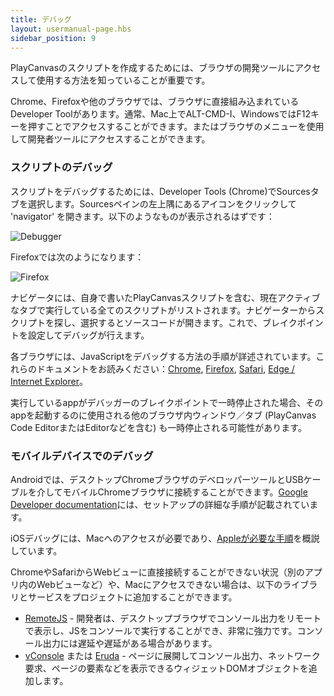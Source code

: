 ```yaml
---
title: デバッグ
layout: usermanual-page.hbs
sidebar_position: 9
---
```


PlayCanvasのスクリプトを作成するためには、ブラウザの開発ツールにアクセスして使用する方法を知っていることが重要です。

Chrome、Firefoxや他のブラウザでは、ブラウザに直接組み込まれているDeveloper Toolがあります。通常、Mac上でALT-CMD-I、WindowsではF12キーを押すことでアクセスすることができます。またはブラウザのメニューを使用して開発者ツールにアクセスすることができます。

### スクリプトのデバッグ

スクリプトをデバッグするためには、Developer Tools (Chrome)でSourcesタブを選択します。Sourcesペインの左上隅にあるアイコンをクリックして 'navigator' を開きます。以下のようなものが表示されるはずです：

![Debugger][1]

Firefoxでは次のようになります：

![Firefox][2]

ナビゲータには、自身で書いたPlayCanvasスクリプトを含む、現在アクティブなタブで実行している全てのスクリプトがリストされます。ナビゲーターからスクリプトを探し、選択するとソースコードが開きます。これで、ブレイクポイントを設定してデバッグが行えます。

各ブラウザには、JavaScriptをデバッグする方法の手順が詳述されています。これらのドキュメントをお読みください：[Chrome][3], [Firefox][4], [Safari][5], [Edge / Internet Explorer][6]。

<div class="alert alert-info"> 実行しているappがデバッガーのブレイクポイントで一時停止された場合、そのappを起動するのに使用される他のブラウザ内ウィンドウ／タブ (PlayCanvas Code EditorまたはEditorなどを含む) も一時停止される可能性があります。 </div>

### モバイルデバイスでのデバッグ

Androidでは、デスクトップChromeブラウザのデベロッパーツールとUSBケーブルを介してモバイルChromeブラウザに接続することができます。[Google Developer documentation][7]には、セットアップの詳細な手順が記載されています。

iOSデバッグには、Macへのアクセスが必要であり、[Appleが必要な手順][8]を概説しています。

ChromeやSafariからWebビューに直接接続することができない状況（別のアプリ内のWebビューなど）や、Macにアクセスできない場合は、以下のライブラリとサービスをプロジェクトに追加することができます。

* [RemoteJS][9] - 開発者は、デスクトップブラウザでコンソール出力をリモートで表示し、JSをコンソールで実行することができ、非常に強力です。コンソール出力には遅延や遅延がある場合があります。
* [vConsole][10] または [Eruda][11] - ページに展開してコンソール出力、ネットワーク要求、ページの要素などを表示できるウィジェットDOMオブジェクトを追加します。

[1]: /images/user-manual/scripting/debugging/chrome-debugger.jpg
[2]: /images/user-manual/scripting/debugging/firefox-debugger.jpg
[3]: https://developer.chrome.com/docs/devtools/javascript/
[4]: https://developer.mozilla.org/en-US/docs/Tools/Debugger
[5]: https://developer.apple.com/safari/tools/
[6]: https://docs.microsoft.com/en-us/microsoft-edge/devtools-guide-chromium/javascript/reference
[7]: https://developer.chrome.com/docs/devtools/remote-debugging/
[8]: https://webkit.org/web-inspector/enabling-web-inspector/
[9]: https://remotejs.com/
[10]: https://github.com/Tencent/vConsole
[11]: https://github.com/liriliri/eruda

